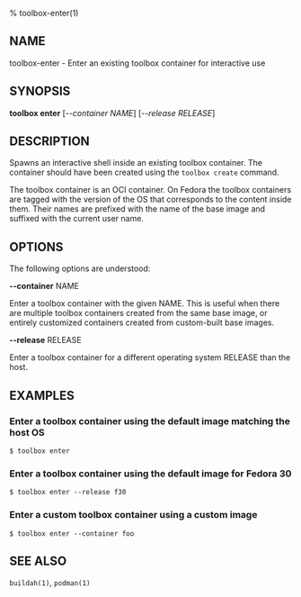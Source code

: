 % toolbox-enter(1)

## NAME
toolbox\-enter - Enter an existing toolbox container for interactive use

## SYNOPSIS
**toolbox enter** [*--container NAME*] [*--release RELEASE*]

## DESCRIPTION

Spawns an interactive shell inside an existing toolbox container. The
container should have been created using the `toolbox create` command.

The toolbox container is an OCI container. On Fedora the toolbox containers are
tagged with the version of the OS that corresponds to the content inside them.
Their names are prefixed with the name of the base image and suffixed with the
current user name.

## OPTIONS ##

The following options are understood:

**--container** NAME

Enter a toolbox container with the given NAME. This is useful when there are
multiple toolbox containers created from the same base image, or entirely
customized containers created from custom-built base images.

**--release** RELEASE

Enter a toolbox container for a different operating system RELEASE than the
host.

## EXAMPLES

### Enter a toolbox container using the default image matching the host OS

```
$ toolbox enter
```

### Enter a toolbox container using the default image for Fedora 30

```
$ toolbox enter --release f30
```

### Enter a custom toolbox container using a custom image

```
$ toolbox enter --container foo
```

## SEE ALSO

`buildah(1)`, `podman(1)`
